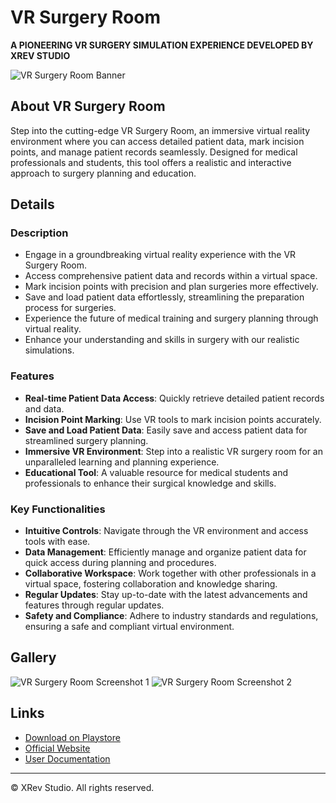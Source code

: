 # VR Surgery Room

**A PIONEERING VR SURGERY SIMULATION EXPERIENCE DEVELOPED BY XREV STUDIO**

![VR Surgery Room Banner]()

## About VR Surgery Room

Step into the cutting-edge VR Surgery Room, an immersive virtual reality environment where you can access detailed patient data, mark incision points, and manage patient records seamlessly. Designed for medical professionals and students, this tool offers a realistic and interactive approach to surgery planning and education.

## Details

### Description

- Engage in a groundbreaking virtual reality experience with the VR Surgery Room.
- Access comprehensive patient data and records within a virtual space.
- Mark incision points with precision and plan surgeries more effectively.
- Save and load patient data effortlessly, streamlining the preparation process for surgeries.
- Experience the future of medical training and surgery planning through virtual reality.
- Enhance your understanding and skills in surgery with our realistic simulations.

### Features

- **Real-time Patient Data Access**: Quickly retrieve detailed patient records and data.
- **Incision Point Marking**: Use VR tools to mark incision points accurately.
- **Save and Load Patient Data**: Easily save and access patient data for streamlined surgery planning.
- **Immersive VR Environment**: Step into a realistic VR surgery room for an unparalleled learning and planning experience.
- **Educational Tool**: A valuable resource for medical students and professionals to enhance their surgical knowledge and skills.

### Key Functionalities

- **Intuitive Controls**: Navigate through the VR environment and access tools with ease.
- **Data Management**: Efficiently manage and organize patient data for quick access during planning and procedures.
- **Collaborative Workspace**: Work together with other professionals in a virtual space, fostering collaboration and knowledge sharing.
- **Regular Updates**: Stay up-to-date with the latest advancements and features through regular updates.
- **Safety and Compliance**: Adhere to industry standards and regulations, ensuring a safe and compliant virtual environment.

## Gallery

![VR Surgery Room Screenshot 1](images/VR_Surgery_Room_Screenshot1.png)
![VR Surgery Room Screenshot 2](images/VR_Surgery_Room_Screenshot2.png)

## Links

- [Download on Playstore](link_to_google_play_store_page_of_app)
- [Official Website](link_to_website)
- [User Documentation](link_to_user_documentation)

---

© XRev Studio. All rights reserved.
